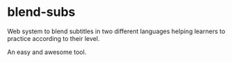 blend-subs
==========

Web system to blend subtitles in two different languages helping learners to practice according to their level.

An easy and awesome tool.
